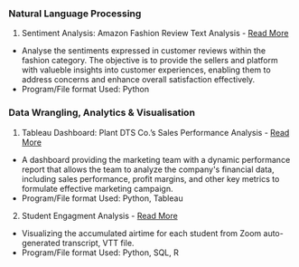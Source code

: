 ### Natural Language Processing

1. Sentiment Analysis: Amazon Fashion Review Text Analysis - [Read More](https://chanwenle.github.io/Natural-Language-Processing/)
- Analyse the sentiments expressed in customer reviews within the fashion category. The objective is to provide the sellers and platform with valueble insights into customer experiences, enabling them to address concerns and enhance overall satisfaction effectively.
- Program/File format Used: Python


### Data Wrangling, Analytics & Visualisation

1. Tableau Dashboard: Plant DTS Co.’s Sales Performance Analysis  - [Read More](https://chanwenle.github.io/Plant-Co.Sales-Performance/)
- A dashboard providing the marketing team with a dynamic performance report that allows the team to analyze the company's financial data, including sales performance, profit margins, and other key metrics to formulate effective marketing campaign.
- Program/File format Used: Python, Tableau

2. Student Engagment Analysis  - [Read More](https://chanwenle.github.io/student_engagement-analysis/)
- Visualizing the accumulated airtime for each student from Zoom auto-generated transcript, VTT file.
- Program/File format Used: Python, SQL, R

  

